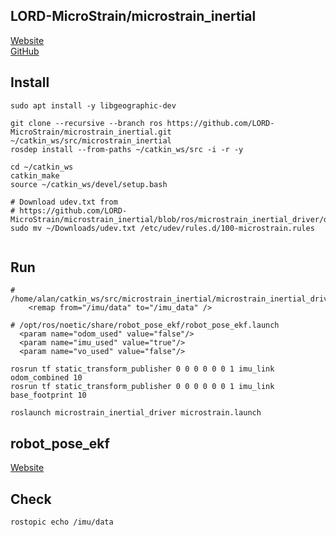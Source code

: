 ## LORD-MicroStrain/microstrain_inertial

[Website](https://www.microstrain.com/inertial-sensors/3dm-gx5-25)  
[GitHub](https://github.com/LORD-MicroStrain/microstrain_inertial)

## Install

```
sudo apt install -y libgeographic-dev

git clone --recursive --branch ros https://github.com/LORD-MicroStrain/microstrain_inertial.git ~/catkin_ws/src/microstrain_inertial
rosdep install --from-paths ~/catkin_ws/src -i -r -y

cd ~/catkin_ws
catkin_make
source ~/catkin_ws/devel/setup.bash

# Download udev.txt from
# https://github.com/LORD-MicroStrain/microstrain_inertial/blob/ros/microstrain_inertial_driver/debian/udev
sudo mv ~/Downloads/udev.txt /etc/udev/rules.d/100-microstrain.rules


```

## Run

```
# /home/alan/catkin_ws/src/microstrain_inertial/microstrain_inertial_driver/launch/microstrain.launch
    <remap from="/imu/data" to="/imu_data" />
```
```
# /opt/ros/noetic/share/robot_pose_ekf/robot_pose_ekf.launch
  <param name="odom_used" value="false"/>
  <param name="imu_used" value="true"/>
  <param name="vo_used" value="false"/>
```
```
rosrun tf static_transform_publisher 0 0 0 0 0 0 1 imu_link odom_combined 10
rosrun tf static_transform_publisher 0 0 0 0 0 0 1 imu_link base_footprint 10
```
```
roslaunch microstrain_inertial_driver microstrain.launch
```

## robot_pose_ekf

[Website](https://wiki.ros.org/robot_pose_ekf)  
<!--- 
```
rosdep install robot_pose_ekf
roscd robot_pose_ekf
rosmake

roslaunch robot_pose_ekf.launch

rqt_plot /imu/data/linear_acceleration/x

rqt_plot /robot_pose_ekf/odom_combined/Pose/Point/x
rqt_plot /robot_pose_ekf/odom_combined/Pose/Quaternion/x
```

```
sudo apt install -y ros-noetic-geographic-msgs 
cd catkin_ws/src
git clone https://github.com/norsechurros/Ekf-Fusion.git
cd ..
catkin_make
```
-->

## Check
```
rostopic echo /imu/data 
```
